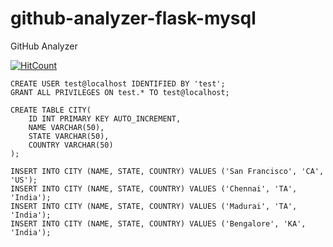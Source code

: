 # github-analyzer-flask-mysql
GitHub Analyzer

[![HitCount](http://hits.dwyl.io/teamtact/https://github.com/teamtact/github-analyzer-flask-mysql.svg)](http://hits.dwyl.io/teamtact/https://github.com/teamtact/github-analyzer-flask-mysql)

```
CREATE USER test@localhost IDENTIFIED BY 'test';
GRANT ALL PRIVILEGES ON test.* TO test@localhost;

CREATE TABLE CITY(
	ID INT PRIMARY KEY AUTO_INCREMENT,
	NAME VARCHAR(50),
	STATE VARCHAR(50),
	COUNTRY VARCHAR(50)
);

INSERT INTO CITY (NAME, STATE, COUNTRY) VALUES ('San Francisco', 'CA', 'US');
INSERT INTO CITY (NAME, STATE, COUNTRY) VALUES ('Chennai', 'TA', 'India');
INSERT INTO CITY (NAME, STATE, COUNTRY) VALUES ('Madurai', 'TA', 'India');
INSERT INTO CITY (NAME, STATE, COUNTRY) VALUES ('Bengalore', 'KA', 'India');
```
